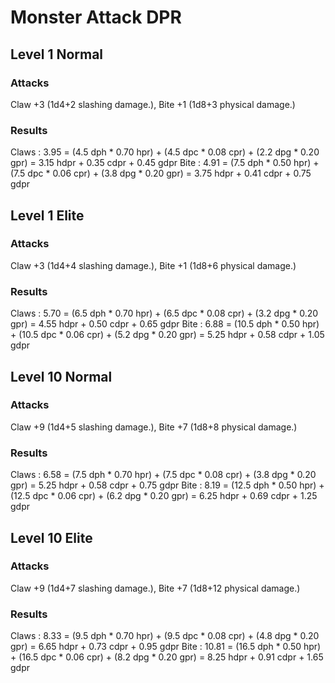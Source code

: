 # Monster Attack DPR

## Level 1 Normal

### Attacks
Claw +3 (1d4+2 slashing damage.), Bite +1 (1d8+3 physical damage.)

### Results
Claws   : 3.95 = (4.5 dph * 0.70 hpr) + (4.5 dpc * 0.08 cpr) + (2.2 dpg * 0.20 gpr) = 3.15 hdpr + 0.35 cdpr + 0.45 gdpr
Bite    : 4.91 = (7.5 dph * 0.50 hpr) + (7.5 dpc * 0.06 cpr) + (3.8 dpg * 0.20 gpr) = 3.75 hdpr + 0.41 cdpr + 0.75 gdpr

## Level 1 Elite

### Attacks
Claw +3 (1d4+4 slashing damage.), Bite +1 (1d8+6 physical damage.)

### Results
Claws   : 5.70 = (6.5 dph * 0.70 hpr) + (6.5 dpc * 0.08 cpr) + (3.2 dpg * 0.20 gpr) = 4.55 hdpr + 0.50 cdpr + 0.65 gdpr
Bite    : 6.88 = (10.5 dph * 0.50 hpr) + (10.5 dpc * 0.06 cpr) + (5.2 dpg * 0.20 gpr) = 5.25 hdpr + 0.58 cdpr + 1.05 gdpr

## Level 10 Normal

### Attacks
Claw +9 (1d4+5 slashing damage.), Bite +7 (1d8+8 physical damage.)

### Results
Claws   : 6.58 = (7.5 dph * 0.70 hpr) + (7.5 dpc * 0.08 cpr) + (3.8 dpg * 0.20 gpr) = 5.25 hdpr + 0.58 cdpr + 0.75 gdpr
Bite    : 8.19 = (12.5 dph * 0.50 hpr) + (12.5 dpc * 0.06 cpr) + (6.2 dpg * 0.20 gpr) = 6.25 hdpr + 0.69 cdpr + 1.25 gdpr

## Level 10 Elite

### Attacks
Claw +9 (1d4+7 slashing damage.), Bite +7 (1d8+12 physical damage.)

### Results
Claws   : 8.33 = (9.5 dph * 0.70 hpr) + (9.5 dpc * 0.08 cpr) + (4.8 dpg * 0.20 gpr) = 6.65 hdpr + 0.73 cdpr + 0.95 gdpr
Bite    : 10.81 = (16.5 dph * 0.50 hpr) + (16.5 dpc * 0.06 cpr) + (8.2 dpg * 0.20 gpr) = 8.25 hdpr + 0.91 cdpr + 1.65 gdpr

